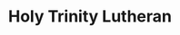 ---
title: Holy Trinity Lutheran
tags: john
image: /files/Holy_Trinity/Holy_Trinity_2000.jpg
imageBase: Holy_Trinity
alt: Holy Trinity covered in snow, surrounded by cemetery fencing.         
width: 1343
height: 2000
imageDate: 1999
location: Moscow, Russia
camera: Olympus Stylus Infinity
orientation: portrait
metaDescription: Holy Trinity covered in snow, surrounded by cemetery fencing.   
---